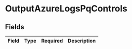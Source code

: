 # OutputAzureLogsPqControls


## Fields

| Field       | Type        | Required    | Description |
| ----------- | ----------- | ----------- | ----------- |